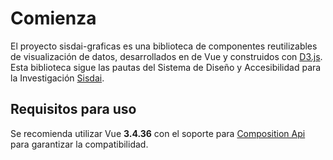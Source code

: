 # Comienza

El proyecto sisdai-graficas es una biblioteca de componentes reutilizables de visualización de datos, desarrollados en de Vue y construidos con [D3.js](https://d3js.org). Esta biblioteca sigue las pautas del Sistema de Diseño y Accesibilidad para la Investigación [Sisdai](https://sisdai.conahcyt.mx/).

## Requisitos para uso

Se recomienda utilizar Vue **3.4.36** con el soporte para [Composition Api](https://vuejs.org/api/composition-api-setup.html) para garantizar la compatibilidad.
